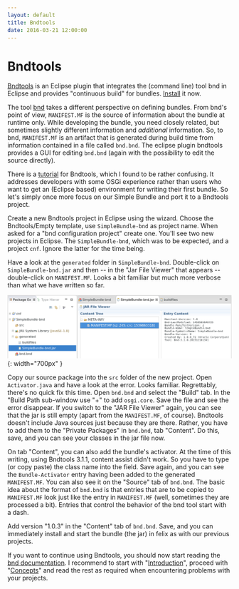 ```yaml
---
layout: default
title: Bndtools
date: 2016-03-21 12:00:00
---
```


# Bndtools

[Bndtools](http://bndtools.org/) is an Eclipse plugin that integrates the (command line) tool bnd in Eclipse and provides "continuous build" for bundles. [Install](http://bndtools.org/installation.html) it now.

The tool [bnd](http://bnd.bndtools.org/) takes a different perspective on defining bundles. From bnd's point of view, `MANIFEST.MF` is the source of information about the bundle at runtime only. While developing the bundle, you need closely related, but sometimes slightly different information and  *additional* information. So, to bnd, `MANIFEST.MF` is an artifact that is generated during build time from information contained in a file called `bnd.bnd`. The eclipse plugin bndtools provides a GUI for editing `bnd.bnd` (again with the possibility to edit the source directly). 

There is a [tutorial](http://bndtools.org/tutorial.html) for Bndtools, which I found to be rather confusing. It addresses developers with some OSGi experience rather than users who want to get an (Eclipse based) environment for writing their first bundle. So let's simply once more focus on our Simple Bundle and port it to a Bndtools project.

Create a new Bndtools project in Eclipse using the wizard. Choose the Bndtools/Empty template, use `SimpleBundle-bnd` as project name. When asked for a "bnd configuration project" create one. You'll see two new projects in Eclipse. The `SimpleBundle-bnd`, which was to be expected, and a project `cnf`. Ignore the latter for the time being.

Have a look at the `generated` folder in `SimpleBundle-bnd`. Double-click on `SimpleBundle-bnd.jar` and then -- in the "Jar File Viewer" that appears -- double-click on `MANIFEST.MF`. Looks a bit familiar but much more verbose than what we have written so far. 

![Jar File Viewer](images/JarFileView.png){: width="700px" }

Copy our source package into the `src` folder of the new project. Open `Activator.java` and have a look at the error. Looks familiar. Regrettably, there's no quick fix this time. Open `bnd.bnd` and select the "Build" tab. In the "Build Path sub-window use "+" to add `osgi.core`. Save the file and see the error disappear. If you switch to the "JAR File Viewer" again, you can see that the jar is still empty (apart from the `MANIFEST.MF`, of course). Bndtools doesn't include Java sources just because they are there. Rather, you have to add them to the "Private Packages" in `bnd.bnd`, tab "Content". Do this, save, and you can see your classes in the jar file now.

On tab "Content", you can also add the bundle's activator. At the time of this writing, using Bndtools 3.1.1, content assist didn't work. So you have to type (or copy paste) the class name into the field. Save again, and you can see the `Bundle-Activator` entry having been added to the generated `MANIFEST.MF`. You can also see it on the "Source" tab of `bnd.bnd`. The basic idea about the format of `bnd.bnd` is that entries that are to be copied to `MANIFEST.MF` look just like the entry in `MANIFEST.MF` (well, sometimes they are processed a bit). Entries that control the behavior of the bnd tool start with a dash.

Add version "1.0.3" in the "Content" tab of `bnd.bnd`. Save, and you can immediately install and start the bundle (the jar) in felix as with our previous projects.

If you want to continue using Bndtools, you should now start reading the [bnd documentation](http://bnd.bndtools.org/). I recommend to start with "[Introduction](http://bnd.bndtools.org/chapters/110-introduction.html)", proceed with "[Concepts](http://bnd.bndtools.org/chapters/130-concepts.html)" and read the rest as required when encountering problems with your projects.